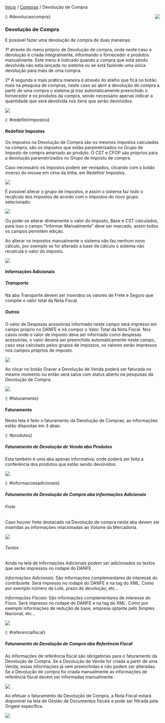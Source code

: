 [Início](index.md) / [Compras](compras.md) / Devolução de Compra

<a href="http://docs.continentenuvem.com.br/dicas.html#dicas"><img align="right" src="http://docs.continentenuvem.com.br/images/dicas.png"></a>



{: #devolucaocompra}

### Devolução de Compra

E possível fazer uma devolução de compra de duas maneiras:

1ª através do menu próprio de Devolução de compra, onde neste caso a devolução é criada integralmente, informando o fornecedor e produtos manualmente. Este menu é indicado quando a compra que está sendo devolvida não está lançada no sistema ou se está fazendo uma única devolução para mais de uma compra. 

2º A segunda e mais prática maneira é através do atalho que fica no botão mais na pesquisa de compras, neste caso ao abrir a devolução de compra a partir de uma compra o sistema já traz automaticamente preenchido o fornecedor e os produtos da compra, sendo necessário apenas indicar a quantidade que será devolvida nos itens que serão devolvidos.

![](images/compras_devolucao_compra.jpg)

{: #redefinirimpostos}

#### Redefinir Impostos

Os impostos na Devolução de Compra são os mesmos impostos calculados na compra, são os impostos que estão parametrizados no Grupo de Imposto de compra amarrado ao produto.  O CST e CFOP são próprios para a devolução parametrizados no Grupo de Imposto de compra.

Caso necessário os impostos podem ser revisados, clicando com o botão inverso do mouse em cima da linha, em Redefinir Impostos.

![](images/compras_devolucao_compra_redefinir_impostos.jpg)

É possível alterar o grupo de impostos, e assim o sistema faz todo o recálculo dos impostos de acordo com o impostos do novo grupo selecionado:

![](images/compras_devolucao_compra_redefinir_impostos3.jpg)

Ou pode-se alterar diretamente o valor do Imposto, Base e CST calculados, para isso o campo "Informar Manualmente" deve ser marcado, assim todos os campos permitem edição.

Ao alterar os impostos manualmente o sistema não faz nenhum novo cálculo, por exemplo se for alterado a base de cálculo o sistema não recalcula o valor do imposto. 

![](images/compras_devolucao_compra_redefinir_impostos4.jpg)



#### Informações Adicionais

##### Transporte

Na aba Transporte devem ser inseridos os valores de Frete e Seguro que compõe o valor total da Nota Fiscal. 

##### Outros

O valor de  Despesas acessórias informado neste campo será impresso em campo próprio no DANFE e irá compor o Valor Total da Nota Fiscal. Nos casos onde o valor de imposto deva ser informado como despesas acessórias, o valor deverá ser preenchido automaticamente neste campo, caso seja calculado pelos grupos de impostos, os valores serão impressos nos campos próprios de imposto.

![](images/compras_devolucao_compra_informacoes_adicionais.jpg)

Ao clicar no botão Gravar a Devolução de Venda poderá ser faturada no mesmo momento ou então será salva com status aberto na pesquisas da Devolução de Compra.

![](images/compras_devolucao_compra_faturar.jpg)

{: #faturamento}

#### Faturamento

Nesta tela é feito o faturamento da Devolução de Compras, as informações estão dispostas em 3 abas:

{: #produtos}

##### Faturamento de Devolução de Venda aba Produtos

Esta  também é uma aba apenas informativa, onde poderá ser feita a conferência dos produtos que estão sendo devolvidos.

![](images/compras_devolucao_compra_faturamento_produtos.jpg)

{: #informacoesadicionais}

##### Faturamento de Devolução de Compra aba Informações Adicionais

###### Frete

Caso houver frete destacado na Devolução de compra nesta aba devem ser inseridas as informações relacionadas ao Volume da Mercadoria.

![](images/compras_devolucao_compra_faturamento_informacoes_adicionais_frete.jpg)



###### Textos

Ainda na tela de Informações Adicionais podem ser adicionados os textos que serão impressos no rodapé do DANFE.

*Informações Adicionais*: São informações complementares de interesse do contribuinte. Será impresso no rodapé do DANFE e na tag <infCpl> do XML. Como por exemplo número de Lote, prazo de devolução, etc...

*Informações Fiscais*: São informações complementares de interesse do Fisco. Será impresso no rodapé do DANFE e na tag <infAdFisco> do XML. Como por exemplo informações de redução de base, empresa optante pelo Simples Nacional, etc...



![](images/compras_devolucao_compra_faturamento_informacoes_adicionais_textos.jpg)

{: #referenciafiscal}

##### Faturamento de Devolução de Compra aba Referência Fiscal

As informações de referência fiscal são obrigatórias para o faturamento da Devolução de Compra. Se a Devolução de Venda for criada a partir de uma Venda, essas informações já vem preenchidas e não podem ser alteradas. Se a Devolução de compra foi criada manualmente as informações de referência fiscal devem ser informadas manualmente.

![](images/compras_devolucao_compra_faturamento_referencia_fiscal.jpg)

 Ao efetuar o faturamento da Devolução de Compra, a Nota Fiscal estará disponível na tela de Gestão de Documentos fiscais e pode ser filtrada pela Origem específica.

![](images/compras_devolucao_compra_gestao_documentos.jpg)





